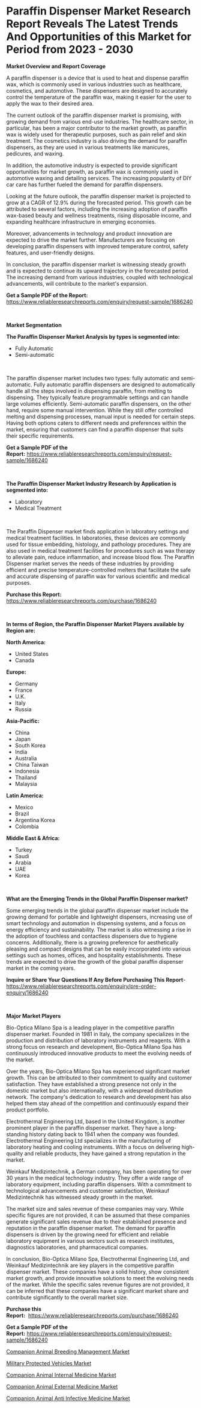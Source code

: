 <p><h1>Paraffin Dispenser Market Research Report Reveals The Latest Trends And Opportunities of this Market for Period from 2023 - 2030</h1></p><p><strong>Market Overview and Report Coverage</strong></p>
<p><p>A paraffin dispenser is a device that is used to heat and dispense paraffin wax, which is commonly used in various industries such as healthcare, cosmetics, and automotive. These dispensers are designed to accurately control the temperature of the paraffin wax, making it easier for the user to apply the wax to their desired area.</p><p>The current outlook of the paraffin dispenser market is promising, with growing demand from various end-use industries. The healthcare sector, in particular, has been a major contributor to the market growth, as paraffin wax is widely used for therapeutic purposes, such as pain relief and skin treatment. The cosmetics industry is also driving the demand for paraffin dispensers, as they are used in various treatments like manicures, pedicures, and waxing.</p><p>In addition, the automotive industry is expected to provide significant opportunities for market growth, as paraffin wax is commonly used in automotive waxing and detailing services. The increasing popularity of DIY car care has further fueled the demand for paraffin dispensers.</p><p>Looking at the future outlook, the paraffin dispenser market is projected to grow at a CAGR of 12.9% during the forecasted period. This growth can be attributed to several factors, including the increasing adoption of paraffin wax-based beauty and wellness treatments, rising disposable income, and expanding healthcare infrastructure in emerging economies.</p><p>Moreover, advancements in technology and product innovation are expected to drive the market further. Manufacturers are focusing on developing paraffin dispensers with improved temperature control, safety features, and user-friendly designs.</p><p>In conclusion, the paraffin dispenser market is witnessing steady growth and is expected to continue its upward trajectory in the forecasted period. The increasing demand from various industries, coupled with technological advancements, will contribute to the market's expansion.</p></p>
<p><strong>Get a Sample PDF of the Report:</strong> <a href="https://www.reliableresearchreports.com/enquiry/request-sample/1686240">https://www.reliableresearchreports.com/enquiry/request-sample/1686240</a></p>
<p>&nbsp;</p>
<p><strong>Market Segmentation</strong></p>
<p><strong>The Paraffin Dispenser Market Analysis by types is segmented into:</strong></p>
<p><ul><li>Fully Automatic</li><li>Semi-automatic</li></ul></p>
<p>&nbsp;</p>
<p><p>The paraffin dispenser market includes two types: fully automatic and semi-automatic. Fully automatic paraffin dispensers are designed to automatically handle all the steps involved in dispensing paraffin, from melting to dispensing. They typically feature programmable settings and can handle large volumes efficiently. Semi-automatic paraffin dispensers, on the other hand, require some manual intervention. While they still offer controlled melting and dispensing processes, manual input is needed for certain steps. Having both options caters to different needs and preferences within the market, ensuring that customers can find a paraffin dispenser that suits their specific requirements.</p></p>
<p><strong>Get a Sample PDF of the Report:</strong>&nbsp;<a href="https://www.reliableresearchreports.com/enquiry/request-sample/1686240">https://www.reliableresearchreports.com/enquiry/request-sample/1686240</a></p>
<p>&nbsp;</p>
<p><strong>The Paraffin Dispenser Market Industry Research by Application is segmented into:</strong></p>
<p><ul><li>Laboratory</li><li>Medical Treatment</li></ul></p>
<p>&nbsp;</p>
<p><p>The Paraffin Dispenser market finds application in laboratory settings and medical treatment facilities. In laboratories, these devices are commonly used for tissue embedding, histology, and pathology procedures. They are also used in medical treatment facilities for procedures such as wax therapy to alleviate pain, reduce inflammation, and increase blood flow. The Paraffin Dispenser market serves the needs of these industries by providing efficient and precise temperature-controlled melters that facilitate the safe and accurate dispensing of paraffin wax for various scientific and medical purposes.</p></p>
<p><strong>Purchase this Report:</strong>&nbsp; <a href="https://www.reliableresearchreports.com/purchase/1686240">https://www.reliableresearchreports.com/purchase/1686240</a></p>
<p>&nbsp;</p>
<p><strong>In terms of Region, the Paraffin Dispenser Market Players available by Region are:</strong></p>
<p>
    <p> <strong> North America: </strong>
        <ul>
            <li>United States</li>
            <li>Canada</li>
        </ul>
        </p> 
    <p> <strong> Europe: </strong>
        <ul>
            <li>Germany</li>
            <li>France</li>
            <li>U.K.</li>
            <li>Italy</li>
            <li>Russia</li>
        </ul>
        </p> 
    <p> <strong> Asia-Pacific: </strong>
        <ul>
            <li>China</li>
            <li>Japan</li>
            <li>South Korea</li>
            <li>India</li>
            <li>Australia</li>
            <li>China Taiwan</li>
            <li>Indonesia</li>
            <li>Thailand</li>
            <li>Malaysia</li>
        </ul>
        </p> 
    <p> <strong> Latin America: </strong>
        <ul>
            <li>Mexico</li>
            <li>Brazil</li>
            <li>Argentina Korea</li>
            <li>Colombia</li>
        </ul>
        </p> 
    <p> <strong> Middle East & Africa: </strong>
        <ul>
            <li>Turkey</li>
            <li>Saudi</li>
            <li>Arabia</li>
            <li>UAE</li>
            <li>Korea</li>
        </ul>
    </p>
    </p>
<p>&nbsp;</p>
<p><strong>What are the Emerging Trends in the Global Paraffin Dispenser market?</strong></p>
<p><p>Some emerging trends in the global paraffin dispenser market include the growing demand for portable and lightweight dispensers, increasing use of smart technology and automation in dispensing systems, and a focus on energy efficiency and sustainability. The market is also witnessing a rise in the adoption of touchless and contactless dispensers due to hygiene concerns. Additionally, there is a growing preference for aesthetically pleasing and compact designs that can be easily incorporated into various settings such as homes, offices, and hospitality establishments. These trends are expected to drive the growth of the global paraffin dispenser market in the coming years.</p></p>
<p><strong>Inquire or Share Your Questions If Any Before Purchasing This Report</strong>- <a href="https://www.reliableresearchreports.com/enquiry/pre-order-enquiry/1686240">https://www.reliableresearchreports.com/enquiry/pre-order-enquiry/1686240</a></p>
<p>&nbsp;</p>
<p><strong>Major Market Players</strong></p>
<p><p>Bio-Optica Milano Spa is a leading player in the competitive paraffin dispenser market. Founded in 1981 in Italy, the company specializes in the production and distribution of laboratory instruments and reagents. With a strong focus on research and development, Bio-Optica Milano Spa has continuously introduced innovative products to meet the evolving needs of the market.</p><p>Over the years, Bio-Optica Milano Spa has experienced significant market growth. This can be attributed to their commitment to quality and customer satisfaction. They have established a strong presence not only in the domestic market but also internationally, with a widespread distribution network. The company's dedication to research and development has also helped them stay ahead of the competition and continuously expand their product portfolio.</p><p>Electrothermal Engineering Ltd, based in the United Kingdom, is another prominent player in the paraffin dispenser market. They have a long-standing history dating back to 1941 when the company was founded. Electrothermal Engineering Ltd specializes in the manufacturing of laboratory heating and cooling instruments. With a focus on delivering high-quality and reliable products, they have gained a strong reputation in the market.</p><p>Weinkauf Medizintechnik, a German company, has been operating for over 30 years in the medical technology industry. They offer a wide range of laboratory equipment, including paraffin dispensers. With a commitment to technological advancements and customer satisfaction, Weinkauf Medizintechnik has witnessed steady growth in the market.</p><p>The market size and sales revenue of these companies may vary. While specific figures are not provided, it can be assumed that these companies generate significant sales revenue due to their established presence and reputation in the paraffin dispenser market. The demand for paraffin dispensers is driven by the growing need for efficient and reliable laboratory equipment in various sectors such as research institutes, diagnostics laboratories, and pharmaceutical companies.</p><p>In conclusion, Bio-Optica Milano Spa, Electrothermal Engineering Ltd, and Weinkauf Medizintechnik are key players in the competitive paraffin dispenser market. These companies have a solid history, show consistent market growth, and provide innovative solutions to meet the evolving needs of the market. While the specific sales revenue figures are not provided, it can be inferred that these companies have a significant market share and contribute significantly to the overall market size.</p></p>
<p><strong>Purchase this Report:</strong>&nbsp;&nbsp;<a href="https://www.reliableresearchreports.com/purchase/1686240">https://www.reliableresearchreports.com/purchase/1686240</a></p>
<p></p>
<p><strong>Get a Sample PDF of the Report:</strong>&nbsp;<a href="https://www.reliableresearchreports.com/enquiry/request-sample/1686240">https://www.reliableresearchreports.com/enquiry/request-sample/1686240</a></p>
<p><p><a href="https://www.linkedin.com/pulse/companion-animal-breeding-management-market-size-growth-forecast/">Companion Animal Breeding Management Market</a></p><p><a href="https://www.linkedin.com/pulse/decoding-military-protected-vehicles-market-deep-dive/">Military Protected Vehicles Market</a></p><p><a href="https://www.linkedin.com/pulse/companion-animal-internal-medicine-market-size-share-amp/">Companion Animal Internal Medicine Market</a></p><p><a href="https://www.linkedin.com/pulse/companion-animal-external-medicine-market-1e/">Companion Animal External Medicine Market</a></p><p><a href="https://www.linkedin.com/pulse/companion-animal-anti-infective-medicine-market-research-report/">Companion Animal Anti Infective Medicine Market</a></p></p>